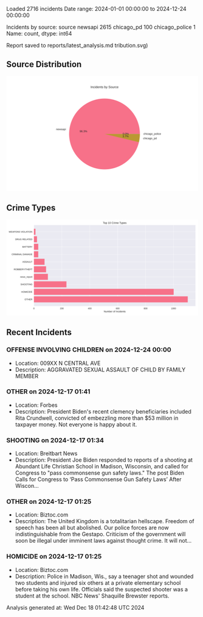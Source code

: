 
Loaded 2716 incidents
Date range: 2024-01-01 00:00:00 to 2024-12-24 00:00:00

Incidents by source:
source
newsapi           2615
chicago_pd         100
chicago_police       1
Name: count, dtype: int64

Report saved to reports/latest_analysis.md
tribution.svg)

## Source Distribution
![Source Distribution](images/source_distribution.svg)

## Crime Types
![Crime Types](images/crime_types.svg)

## Recent Incidents

### OFFENSE INVOLVING CHILDREN on 2024-12-24 00:00
- Location: 009XX N CENTRAL AVE
- Description: AGGRAVATED SEXUAL ASSAULT OF CHILD BY FAMILY MEMBER


### OTHER on 2024-12-17 01:41
- Location: Forbes
- Description: President Biden's recent clemency beneficiaries included Rita Crundwell, convicted of embezzling more than $53 million in taxpayer money. Not everyone is happy about it.


### SHOOTING on 2024-12-17 01:34
- Location: Breitbart News
- Description: President Joe Biden responded to reports of a shooting at Abundant Life Christian School in Madison, Wisconsin, and called for Congress to "pass commonsense gun safety laws."
The post Biden Calls for Congress to ‘Pass Commonsense Gun Safety Laws’ After Wiscon…


### OTHER on 2024-12-17 01:25
- Location: Biztoc.com
- Description: The United Kingdom is a totalitarian hellscape. Freedom of speech has been all but abolished. Our police forces are now indistinguishable from the Gestapo. Criticism of the government will soon be illegal under imminent laws against thought crime. It will not…


### HOMICIDE on 2024-12-17 01:25
- Location: Biztoc.com
- Description: Police in Madison, Wis., say a teenager shot and wounded two students and injured six others at a private elementary school before taking his own life. Officials said the suspected shooter was a student at the school. NBC News' Shaquille Brewster reports.

Analysis generated at: Wed Dec 18 01:42:48 UTC 2024
